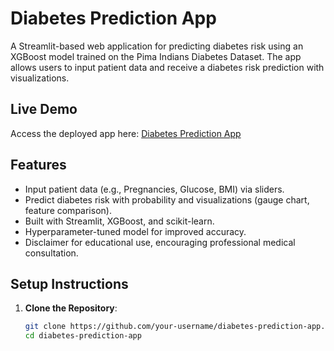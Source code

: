 






# Diabetes Prediction App

A Streamlit-based web application for predicting diabetes risk using an XGBoost model trained on the Pima Indians Diabetes Dataset. The app allows users to input patient data and receive a diabetes risk prediction with visualizations.

## Live Demo
Access the deployed app here: [Diabetes Prediction App](https://sefwlt5oz4ds9hktukq5fa.streamlit.app/)

## Features
- Input patient data (e.g., Pregnancies, Glucose, BMI) via sliders.
- Predict diabetes risk with probability and visualizations (gauge chart, feature comparison).
- Built with Streamlit, XGBoost, and scikit-learn.
- Hyperparameter-tuned model for improved accuracy.
- Disclaimer for educational use, encouraging professional medical consultation.

## Setup Instructions
1. **Clone the Repository**:
   ```bash
   git clone https://github.com/your-username/diabetes-prediction-app.git
   cd diabetes-prediction-app
